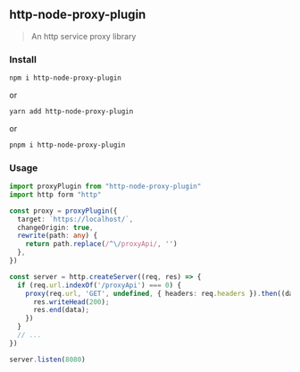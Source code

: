 ## http-node-proxy-plugin

> An http service proxy library

### Install

```bash
npm i http-node-proxy-plugin
```

or

```bash
yarn add http-node-proxy-plugin
```

or

```bash
pnpm i http-node-proxy-plugin
```
### Usage


```typescript
import proxyPlugin from "http-node-proxy-plugin"
import http form "http"

const proxy = proxyPlugin({
  target: `https://localhost/`,
  changeOrigin: true,
  rewrite(path: any) {
    return path.replace(/^\/proxyApi/, '')
  },
})

const server = http.createServer((req, res) => {
  if (req.url.indexOf('/proxyApi') === 0) {
    proxy(req.url, 'GET', undefined, { headers: req.headers }).then((data) => {
      res.writeHead(200);
      res.end(data);
    })
  }
  // ...
})

server.listen(8080)
```